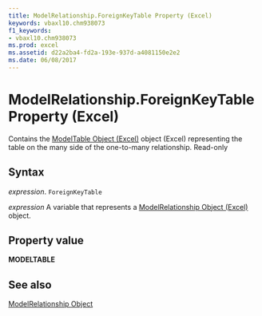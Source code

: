 ```yaml
---
title: ModelRelationship.ForeignKeyTable Property (Excel)
keywords: vbaxl10.chm938073
f1_keywords:
- vbaxl10.chm938073
ms.prod: excel
ms.assetid: d22a2ba4-fd2a-193e-937d-a4081150e2e2
ms.date: 06/08/2017
---
```



# ModelRelationship.ForeignKeyTable Property (Excel)

Contains the [ModelTable Object (Excel)](Excel.modeltable.md) object (Excel) representing the table on the many side of the one-to-many relationship. Read-only


## Syntax

 _expression_. `ForeignKeyTable`

 _expression_ A variable that represents a [ModelRelationship Object (Excel)](Excel.modelrelationship.md) object.


## Property value

 **MODELTABLE**


## See also



[ModelRelationship Object](Excel.modelrelationship.md)

